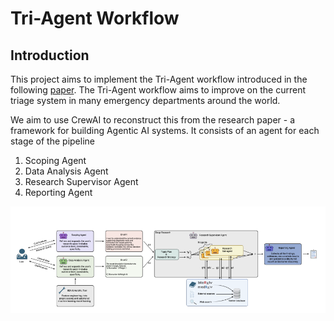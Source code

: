 # Tri-Agent Workflow

## Introduction

This project aims to implement the Tri-Agent workflow introduced in the following [paper](https://arxiv.org/pdf/2510.16080).
The Tri-Agent workflow aims to improve on the current triage system in many emergency departments around the world. 

We aim to use CrewAI to reconstruct this from the research paper - a framework for building Agentic AI systems. 
It consists of an agent for each stage of the pipeline

1. Scoping Agent
2. Data Analysis Agent
3. Research Supervisor Agent
4. Reporting Agent

![Diagram](diagram.png)
